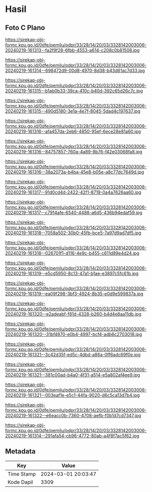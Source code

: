 # Hasil

## Foto C Plano

https://sirekap-obj-formc.kpu.go.id/0dfe/pemilu/pdpr/33/28/14/20/03/3328142003006-20240219-161313--fa2f9f28-6fbb-4553-a614-c208c0b81508.jpg

https://sirekap-obj-formc.kpu.go.id/0dfe/pemilu/pdpr/33/28/14/20/03/3328142003006-20240219-161314--698472d9-00d8-4970-8d38-b43d61ac7d33.jpg

https://sirekap-obj-formc.kpu.go.id/0dfe/pemilu/pdpr/33/28/14/20/03/3328142003006-20240219-161315--b1ab0b33-39ca-410c-b40d-392c65d26c7c.jpg

https://sirekap-obj-formc.kpu.go.id/0dfe/pemilu/pdpr/33/28/14/20/03/3328142003006-20240219-161315--490d5180-3e1a-4e7f-8045-5dad4c197637.jpg

https://sirekap-obj-formc.kpu.go.id/0dfe/pemilu/pdpr/33/28/14/20/03/3328142003006-20240219-161316--afa457da-2eb6-4850-95ef-6ece28e81a60.jpg

https://sirekap-obj-formc.kpu.go.id/0dfe/pemilu/pdpr/33/28/14/20/03/3328142003006-20240219-161316--84757857-760a-4a89-8b76-f42e03068fa8.jpg

https://sirekap-obj-formc.kpu.go.id/0dfe/pemilu/pdpr/33/28/14/20/03/3328142003006-20240219-161316--38a2073a-b4ba-45e8-b05e-a8c77dc7649d.jpg

https://sirekap-obj-formc.kpu.go.id/0dfe/pemilu/pdpr/33/28/14/20/03/3328142003006-20240219-161317--91d0cd4d-2422-42f1-8719-0a4a7626aa60.jpg

https://sirekap-obj-formc.kpu.go.id/0dfe/pemilu/pdpr/33/28/14/20/03/3328142003006-20240219-161317--c7914afe-6540-4488-a6d5-436b94edaf59.jpg

https://sirekap-obj-formc.kpu.go.id/0dfe/pemilu/pdpr/33/28/14/20/03/3328142003006-20240219-161318--7058a502-30b0-45fb-bce5-7a97d9ad7df5.jpg

https://sirekap-obj-formc.kpu.go.id/0dfe/pemilu/pdpr/33/28/14/20/03/3328142003006-20240219-161318--026701f1-d116-4e9c-b455-c611d89e4d24.jpg

https://sirekap-obj-formc.kpu.go.id/0dfe/pemilu/pdpr/33/28/14/20/03/3328142003006-20240219-161319--e5cd5950-8c13-47a1-b1ae-e3897c5fc61b.jpg

https://sirekap-obj-formc.kpu.go.id/0dfe/pemilu/pdpr/33/28/14/20/03/3328142003006-20240219-161319--ea09f298-3bf3-4924-8b35-e0d9e599837a.jpg

https://sirekap-obj-formc.kpu.go.id/0dfe/pemilu/pdpr/33/28/14/20/03/3328142003006-20240219-161320--e2adeabf-f81d-4328-b260-b4d4e8aa11db.jpg

https://sirekap-obj-formc.kpu.go.id/0dfe/pemilu/pdpr/33/28/14/20/03/3328142003006-20240219-161320--31bf4870-e0b4-4997-bcf4-adb6c2703018.jpg

https://sirekap-obj-formc.kpu.go.id/0dfe/pemilu/pdpr/33/28/14/20/03/3328142003006-20240219-161321--3c42d35f-ed5c-4dbd-a86a-0ff6adc69f0e.jpg

https://sirekap-obj-formc.kpu.go.id/0dfe/pemilu/pdpr/33/28/14/20/03/3328142003006-20240219-161321--381c00ad-b4a0-4f31-a514-e5a802af4ee9.jpg

https://sirekap-obj-formc.kpu.go.id/0dfe/pemilu/pdpr/33/28/14/20/03/3328142003006-20240219-161321--003eaf1e-e5c1-44fa-9020-d6c5ca13d7b4.jpg

https://sirekap-obj-formc.kpu.go.id/0dfe/pemilu/pdpr/33/28/14/20/03/3328142003006-20240219-161322--e6eacc0b-7360-4708-aefb-f0b1d7cd7347.jpg

https://sirekap-obj-formc.kpu.go.id/0dfe/pemilu/pdpr/33/28/14/20/03/3328142003006-20240219-161314--291afa54-cb96-4772-80ab-a4f8f7ac5f62.jpg


## Metadata

| Key        | Value               |
| ---------- | ------------------- |
| Time Stamp | 2024-03-01 20:03:47 |
| Kode Dapil | 3309                |



